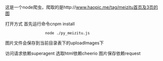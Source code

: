 ﻿这是一个node爬虫，爬取的是http://www.haopic.me/tag/meizitu首页及3页的图

打开方式  首先运行命令cnpm install

                      node ./py_meizitu.js


图片文件会保存到当前目录表下的uploadImages下


访问请求依赖superagent  选取html依赖cheerio  图片保存依赖request